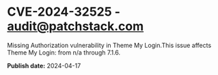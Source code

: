 # CVE-2024-32525 - audit@patchstack.com

Missing Authorization vulnerability in Theme My Login.This issue affects Theme My Login: from n/a through 7.1.6.



**Publish date:** 2024-04-17
